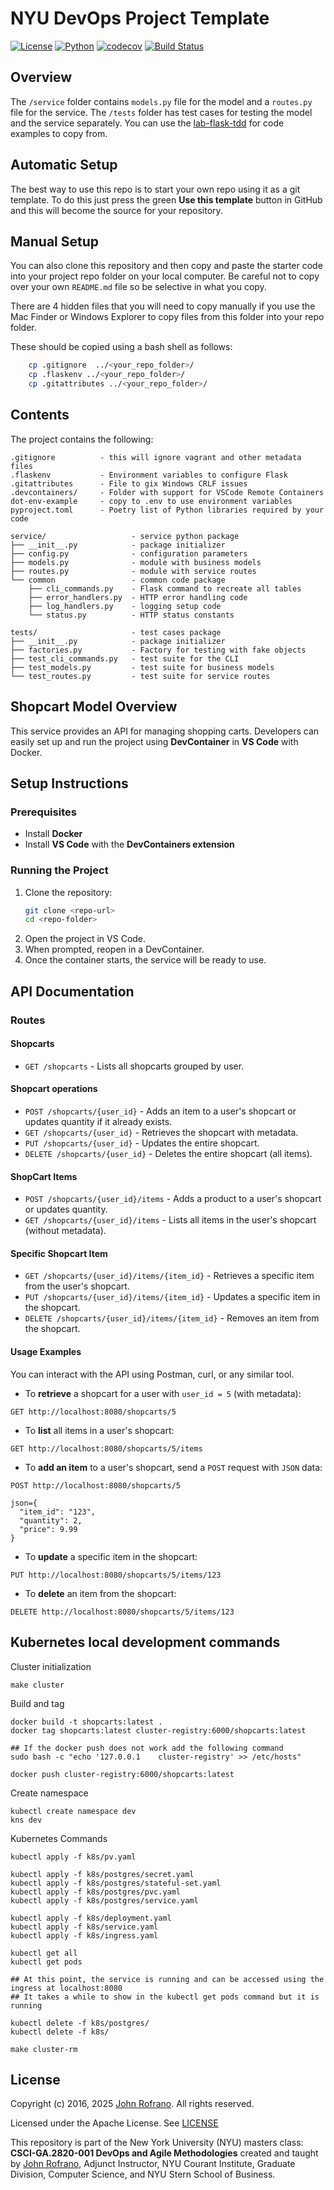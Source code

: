 # NYU DevOps Project Template

[![License](https://img.shields.io/badge/License-Apache_2.0-blue.svg)](https://opensource.org/licenses/Apache-2.0)
[![Python](https://img.shields.io/badge/Language-Python-blue.svg)](https://python.org/)
[![codecov](https://codecov.io/gh/CSCI-GA-2820-SP25-003/shopcarts/graph/badge.svg?token=F7RHYXIWMA)](https://codecov.io/gh/CSCI-GA-2820-SP25-003/shopcarts)
[![Build Status](https://github.com/CSCI-GA-2820-SP25-003/shopcarts/actions/workflows/ci.yml/badge.svg)](https://github.com/CSCI-GA-2820-SP25-003/shopcarts/actions)

## Overview

The `/service` folder contains `models.py` file for the model and a `routes.py` file for the service. The `/tests` folder has test cases for testing the model and the service separately. You can use the [lab-flask-tdd](https://github.com/nyu-devops/lab-flask-tdd) for code examples to copy from.

## Automatic Setup

The best way to use this repo is to start your own repo using it as a git template. To do this just press the green **Use this template** button in GitHub and this will become the source for your repository.

## Manual Setup

You can also clone this repository and then copy and paste the starter code into your project repo folder on your local computer. Be careful not to copy over your own `README.md` file so be selective in what you copy.

There are 4 hidden files that you will need to copy manually if you use the Mac Finder or Windows Explorer to copy files from this folder into your repo folder.

These should be copied using a bash shell as follows:

```bash
    cp .gitignore  ../<your_repo_folder>/
    cp .flaskenv ../<your_repo_folder>/
    cp .gitattributes ../<your_repo_folder>/
```

## Contents

The project contains the following:

```text
.gitignore          - this will ignore vagrant and other metadata files
.flaskenv           - Environment variables to configure Flask
.gitattributes      - File to gix Windows CRLF issues
.devcontainers/     - Folder with support for VSCode Remote Containers
dot-env-example     - copy to .env to use environment variables
pyproject.toml      - Poetry list of Python libraries required by your code

service/                   - service python package
├── __init__.py            - package initializer
├── config.py              - configuration parameters
├── models.py              - module with business models
├── routes.py              - module with service routes
└── common                 - common code package
    ├── cli_commands.py    - Flask command to recreate all tables
    ├── error_handlers.py  - HTTP error handling code
    ├── log_handlers.py    - logging setup code
    └── status.py          - HTTP status constants

tests/                     - test cases package
├── __init__.py            - package initializer
├── factories.py           - Factory for testing with fake objects
├── test_cli_commands.py   - test suite for the CLI
├── test_models.py         - test suite for business models
└── test_routes.py         - test suite for service routes
```

## Shopcart Model Overview

This service provides an API for managing shopping carts. Developers can easily set up and run the project using **DevContainer** in **VS Code** with Docker.

## Setup Instructions

### Prerequisites
- Install **Docker**
- Install **VS Code** with the **DevContainers extension**

### Running the Project
1. Clone the repository:
   ```sh
   git clone <repo-url>
   cd <repo-folder>
2. Open the project in VS Code.
3. When prompted, reopen in a DevContainer.
4. Once the container starts, the service will be ready to use.

## API Documentation

### Routes

#### Shopcarts
- `GET /shopcarts` - Lists all shopcarts grouped by user.

#### Shopcart operations

- `POST /shopcarts/{user_id}` - Adds an item to a user's shopcart or updates quantity if it already exists.
- `GET /shopcarts/{user_id}` - Retrieves the shopcart with metadata.
- `PUT /shopcarts/{user_id}` - Updates the entire shopcart.
- `DELETE /shopcarts/{user_id}` - Deletes the entire shopcart (all items).

#### ShopCart Items

- `POST /shopcarts/{user_id}/items` - Adds a product to a user's shopcart or updates quantity.
- `GET /shopcarts/{user_id}/items` - Lists all items in the user's shopcart (without metadata).

#### Specific Shopcart Item

- `GET /shopcarts/{user_id}/items/{item_id}` - Retrieves a specific item from the user's shopcart.
- `PUT /shopcarts/{user_id}/items/{item_id}` - Updates a specific item in the shopcart.
- `DELETE /shopcarts/{user_id}/items/{item_id}` - Removes an item from the shopcart.

#### Usage Examples

You can interact with the API using Postman, curl, or any similar tool.

- To **retrieve** a shopcart for a user with `user_id = 5` (with metadata):

```GET http://localhost:8080/shopcarts/5```

- To **list** all items in a user's shopcart:

```GET http://localhost:8080/shopcarts/5/items```

- To **add an item** to a user's shopcart, send a `POST` request with `JSON` data:
 
```POST http://localhost:8080/shopcarts/5```

```
json={
  "item_id": "123",
  "quantity": 2,
  "price": 9.99
}
```

- To **update** a specific item in the shopcart:

```PUT http://localhost:8080/shopcarts/5/items/123```

- To **delete** an item from the shopcart:

```DELETE http://localhost:8080/shopcarts/5/items/123```


## Kubernetes local development commands

Cluster initialization
```
make cluster
```

Build and tag
```
docker build -t shopcarts:latest .
docker tag shopcarts:latest cluster-registry:6000/shopcarts:latest

## If the docker push does not work add the following command
sudo bash -c "echo '127.0.0.1    cluster-registry' >> /etc/hosts"

docker push cluster-registry:6000/shopcarts:latest
```

Create namespace
```
kubectl create namespace dev
kns dev
```

Kubernetes Commands
```
kubectl apply -f k8s/pv.yaml

kubectl apply -f k8s/postgres/secret.yaml
kubectl apply -f k8s/postgres/stateful-set.yaml
kubectl apply -f k8s/postgres/pvc.yaml
kubectl apply -f k8s/postgres/service.yaml

kubectl apply -f k8s/deployment.yaml
kubectl apply -f k8s/service.yaml
kubectl apply -f k8s/ingress.yaml

kubectl get all
kubectl get pods

## At this point, the service is running and can be accessed using the ingress at localhost:8080
## It takes a while to show in the kubectl get pods command but it is running

kubectl delete -f k8s/postgres/
kubectl delete -f k8s/

make cluster-rm
```

## License

Copyright (c) 2016, 2025 [John Rofrano](https://www.linkedin.com/in/JohnRofrano/). All rights reserved.

Licensed under the Apache License. See [LICENSE](LICENSE)

This repository is part of the New York University (NYU) masters class: **CSCI-GA.2820-001 DevOps and Agile Methodologies** created and taught by [John Rofrano](https://cs.nyu.edu/~rofrano/), Adjunct Instructor, NYU Courant Institute, Graduate Division, Computer Science, and NYU Stern School of Business.
